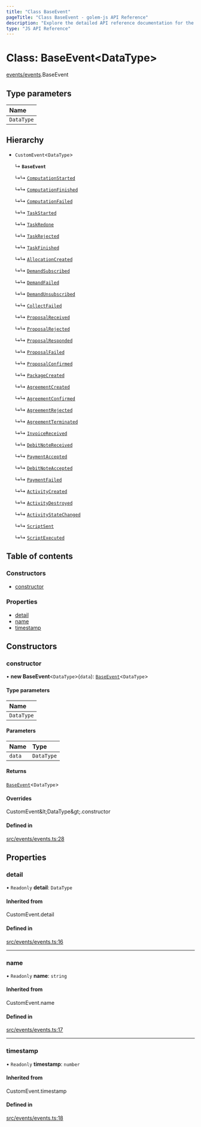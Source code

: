 ```yaml
---
title: "Class BaseEvent"
pageTitle: "Class BaseEvent - golem-js API Reference"
description: "Explore the detailed API reference documentation for the Class BaseEvent within the golem-js SDK for the Golem Network."
type: "JS API Reference"
---
```

# Class: BaseEvent\<DataType\>

[events/events](../modules/events_events).BaseEvent

## Type parameters

| Name |
| :------ |
| `DataType` |

## Hierarchy

- `CustomEvent`\<`DataType`\>

  ↳ **`BaseEvent`**

  ↳↳ [`ComputationStarted`](events_events.ComputationStarted)

  ↳↳ [`ComputationFinished`](events_events.ComputationFinished)

  ↳↳ [`ComputationFailed`](events_events.ComputationFailed)

  ↳↳ [`TaskStarted`](events_events.TaskStarted)

  ↳↳ [`TaskRedone`](events_events.TaskRedone)

  ↳↳ [`TaskRejected`](events_events.TaskRejected)

  ↳↳ [`TaskFinished`](events_events.TaskFinished)

  ↳↳ [`AllocationCreated`](events_events.AllocationCreated)

  ↳↳ [`DemandSubscribed`](events_events.DemandSubscribed)

  ↳↳ [`DemandFailed`](events_events.DemandFailed)

  ↳↳ [`DemandUnsubscribed`](events_events.DemandUnsubscribed)

  ↳↳ [`CollectFailed`](events_events.CollectFailed)

  ↳↳ [`ProposalReceived`](events_events.ProposalReceived)

  ↳↳ [`ProposalRejected`](events_events.ProposalRejected)

  ↳↳ [`ProposalResponded`](events_events.ProposalResponded)

  ↳↳ [`ProposalFailed`](events_events.ProposalFailed)

  ↳↳ [`ProposalConfirmed`](events_events.ProposalConfirmed)

  ↳↳ [`PackageCreated`](events_events.PackageCreated)

  ↳↳ [`AgreementCreated`](events_events.AgreementCreated)

  ↳↳ [`AgreementConfirmed`](events_events.AgreementConfirmed)

  ↳↳ [`AgreementRejected`](events_events.AgreementRejected)

  ↳↳ [`AgreementTerminated`](events_events.AgreementTerminated)

  ↳↳ [`InvoiceReceived`](events_events.InvoiceReceived)

  ↳↳ [`DebitNoteReceived`](events_events.DebitNoteReceived)

  ↳↳ [`PaymentAccepted`](events_events.PaymentAccepted)

  ↳↳ [`DebitNoteAccepted`](events_events.DebitNoteAccepted)

  ↳↳ [`PaymentFailed`](events_events.PaymentFailed)

  ↳↳ [`ActivityCreated`](events_events.ActivityCreated)

  ↳↳ [`ActivityDestroyed`](events_events.ActivityDestroyed)

  ↳↳ [`ActivityStateChanged`](events_events.ActivityStateChanged)

  ↳↳ [`ScriptSent`](events_events.ScriptSent)

  ↳↳ [`ScriptExecuted`](events_events.ScriptExecuted)

## Table of contents

### Constructors

- [constructor](events_events.BaseEvent#constructor)

### Properties

- [detail](events_events.BaseEvent#detail)
- [name](events_events.BaseEvent#name)
- [timestamp](events_events.BaseEvent#timestamp)

## Constructors

### constructor

• **new BaseEvent**\<`DataType`\>(`data`): [`BaseEvent`](events_events.BaseEvent)\<`DataType`\>

#### Type parameters

| Name |
| :------ |
| `DataType` |

#### Parameters

| Name | Type |
| :------ | :------ |
| `data` | `DataType` |

#### Returns

[`BaseEvent`](events_events.BaseEvent)\<`DataType`\>

#### Overrides

CustomEvent\&lt;DataType\&gt;.constructor

#### Defined in

[src/events/events.ts:28](https://github.com/golemfactory/golem-js/blob/9137662/src/events/events.ts#L28)

## Properties

### detail

• `Readonly` **detail**: `DataType`

#### Inherited from

CustomEvent.detail

#### Defined in

[src/events/events.ts:16](https://github.com/golemfactory/golem-js/blob/9137662/src/events/events.ts#L16)

___

### name

• `Readonly` **name**: `string`

#### Inherited from

CustomEvent.name

#### Defined in

[src/events/events.ts:17](https://github.com/golemfactory/golem-js/blob/9137662/src/events/events.ts#L17)

___

### timestamp

• `Readonly` **timestamp**: `number`

#### Inherited from

CustomEvent.timestamp

#### Defined in

[src/events/events.ts:18](https://github.com/golemfactory/golem-js/blob/9137662/src/events/events.ts#L18)
